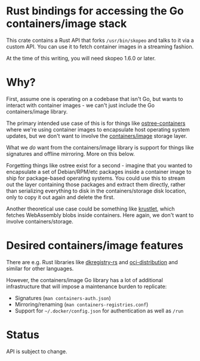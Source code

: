 # Rust bindings for accessing the Go containers/image stack

This crate contains a Rust API that forks `/usr/bin/skopeo` and
talks to it via a custom API.  You can use it to fetch container
images in a streaming fashion.

At the time of this writing, you will need skopeo 1.6.0 or later.

# Why?

First, assume one is operating on a codebase that isn't Go, but wants
to interact with container images - we can't just include the Go containers/image
library.

The primary intended use case of this is for things like
[ostree-containers](https://github.com/ostreedev/ostree-rs-ext/issues/18)
where we're using container images to encapsulate host operating system
updates, but we don't want to involve the [containers/image](github.com/containers/image/)
storage layer.

What we *do* want from the containers/image library is support for things like
signatures and offline mirroring.  More on this below.

Forgetting things like ostree exist for a second - imagine that you wanted to 
encapsulate a set of Debian/RPM/etc packages inside
a container image to ship for package-based operating systems.  You could use this to stream
out the layer containing those packages and extract them directly, rather than serializing
everything to disk in the containers/storage disk location, only to copy it out again and delete the first.

Another theoretical use case could be something like [krustlet](https://github.com/deislabs/krustlet),
which fetches WebAssembly blobs inside containers.  Here again, we don't want to involve
containers/storage.

# Desired containers/image features

There are e.g. Rust libraries like [dkregistry-rs](https://github.com/camallo/dkregistry-rs) and
[oci-distribution](https://crates.io/crates/oci-distribution) and similar for other languages.

However, the containers/image Go library has a lot of additional infrastructure
that will impose a maintenance burden to replicate:

 - Signatures (`man containers-auth.json`)
 - Mirroring/renaming (`man containers-registries.conf`)
 - Support for `~/.docker/config.json` for authentication as well as `/run`

# Status

API is subject to change.
